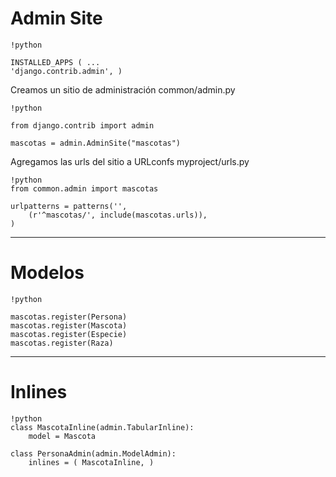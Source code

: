 
# Admin Site

    !python
    
    INSTALLED_APPS ( ... 
    'django.contrib.admin', )

Creamos un sitio de administración
common/admin.py

    !python
    
    from django.contrib import admin
    
    mascotas = admin.AdminSite("mascotas")

Agregamos las urls del sitio a URLconfs
myproject/urls.py

    !python
    from common.admin import mascotas

    urlpatterns = patterns('',
        (r'^mascotas/', include(mascotas.urls)),
    )

---

# Modelos

    !python
    
    mascotas.register(Persona)
    mascotas.register(Mascota)
    mascotas.register(Especie)
    mascotas.register(Raza)

---

# Inlines

    !python
    class MascotaInline(admin.TabularInline):
        model = Mascota
    
    class PersonaAdmin(admin.ModelAdmin):
        inlines = ( MascotaInline, )
